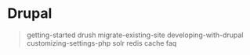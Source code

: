 Drupal
======

> getting-started drush migrate-existing-site developing-with-drupal
> customizing-settings-php solr redis cache faq

